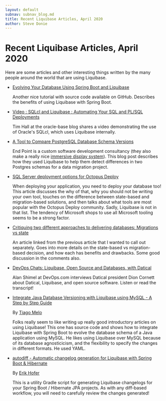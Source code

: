 ```yaml
---
layout: default
subnav: subnav_blog.md
title: Recent Liquibase Articles, April 2020
author: Steve Donie
---
```

# Recent Liquibase Articles, April 2020

Here are some articles and other interesting things written by the many people around
the world that are using Liquibase.

* [Evolving Your Database Using Spring Boot and Liquibase](https://medium.com/@harittweets/evolving-your-database-using-spring-boot-and-liquibase-844fcd7931da)

  Another nice tutorial with source code available on GitHub. Describes the benefits of using Liquibase with Spring Boot.
  
* [Video : SQLcl and Liquibase : Automating Your SQL and PL/SQL Deployments](https://oracle-base.com/blog/2020/03/02/video-sqlcl-and-liquibase-automating-your-sql-and-pl-sql-deployments/)

  Tim Hall at the oracle-base blog shares a video demonstrating the use of Oracle's SQLcl, which uses Liquibase internally. 
  
* [A Tool to Compare PostgreSQL Database Schema Versions](https://www.endpoint.com/blog/2020/02/11/compare-postgresql-schema-versions)

  End Point is a custom software development consultancy (they also make a really nice [immersive display system](https://liquidgalaxy.endpoint.com/)). 
  This blog post describes how they used Liquibase to help them detect differences in two Postgres schemas for a data migration project. 

* [SQL Server deployment options for Octopus Deploy](https://octopus.com/blog/sql-server-deployment-options-for-octopus-deploy)

  When deploying your application, you need to deploy your database too! This article discusses the why of that, why you should not
  be writing your own tool, touches on the difference between state-based and migration-based solutions, and then talks about what
  tools are most popular with the Octopus Deploy community. Sadly, Liquibase is not in that list. The tendency of Microsoft shops
  to use all Microsoft tooling seems to be a strong factor.
  
* [Critiquing two different approaches to delivering databases: Migrations vs state](http://workingwithdevs.com/delivering-databases-migrations-vs-state/)

  An article linked from the previous article that I wanted to call out separately. Goes into more details on the
  state-based vs migration-based decision, and how each has benefits and drawbacks. Some good discussion in the comments also.
  
* [DevOps Chats: Liquibase, Open Source and Databases, with Datical](https://devops.com/devops-chats-liquibase-open-source-and-databases-with-datical/)

  Alan Shimel at DevOps.com interviews Datical president Dion Cornett about Datical, Liquibase, and open source software. Listen or read the transcript!

* [Integrate Java Database Versioning with Liquibase using MySQL - A Step by Step Guide](https://hackernoon.com/integrate-java-database-versioning-with-liquibase-using-mysql-a-step-by-step-guide-n8b23aw5)

  By [Tiago Melo](https://hackernoon.com/@tiago-melo)
  
  Folks really seem to like writing up really good introductory articles on using Liquibase! This one has source code and shows how
  to integrate Liquibase with Spring Boot to evolve the database schema of a Java application using MySQL. He likes using Liquibase over MySQL
  because of its database agnosticicism, and the flexibility to specify the changes in different formats. He used YAML.

* [autodiff - Automatic changelog generation for Liquibase with Spring Boot & Hibernate](https://github.com/erikhofer/autodiff)

  By [Erik Hofer](https://github.com/erikhofer)
  
  This is a utility Gradle script for generating Liquibase changelogs for your Spring Boot / Hibernate JPA projects. As with any diff-based workflow,
  you will need to carefully review the changes generated!
